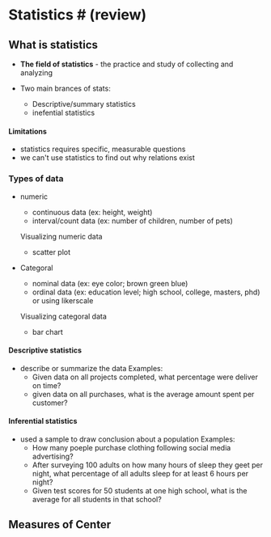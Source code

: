 # Statistics # (review)

## What is statistics
- **The field of statistics** - the practice and study of collecting and analyzing 


- Two main brances of stats:
    - Descriptive/summary statistics 
    - inefential statistics

#### Limitations
* statistics requires specific, measurable questions
* we can't use statistics to find out why relations exist

### Types of data
- numeric
    - continuous data (ex: height, weight)
    - interval/count data (ex: number of children, number of pets)

    Visualizing numeric data
    - scatter plot

- Categoral
    - nominal data (ex: eye color; brown green blue)
    - ordinal data (ex: education level; high school, college, masters, phd) or using likerscale

    Visualizing categoral data
    - bar chart


#### Descriptive statistics
- describe or summarize the data
Examples:
    - Given data on all projects completed, what percentage were deliver on time?
    - given data on all purchases, what is the average amount spent per customer?

#### Inferential statistics
- used a sample to draw conclusion about a population
Examples:
    - How many poeple purchase clothing following social media advertising?
    - After surveying 100 adults on how many hours of sleep they geet per night, what percentage of  all adults sleep for at least 6 hours per night?
    - Given test scores for 50 students at one high school, what is the average for all students in that school?


## Measures of Center
